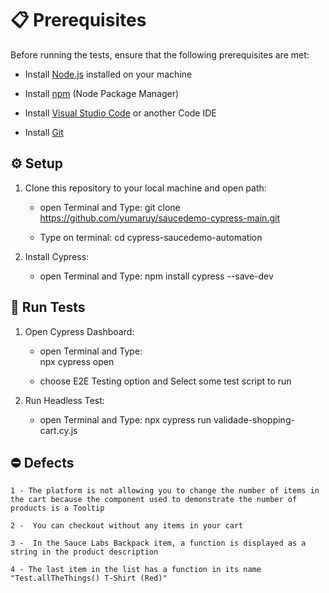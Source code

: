 
# 📋 Prerequisites

Before running the tests, ensure that the following prerequisites are met:

- Install [Node.js](https://nodejs.org/) installed on your machine
- Install [npm](https://www.npmjs.com/) (Node Package Manager)

- Install [Visual Studio Code](https://code.visualstudio.com/download) or another Code IDE
- Install [Git](https://git-scm.com/downloads)

## ⚙️ Setup

1. Clone this repository to your local machine and open path:

   - open Terminal and Type: 
                git clone https://github.com/yumaruy/saucedemo-cypress-main.git


   - Type on terminal: 
                cd cypress-saucedemo-automation

2. Install Cypress:

   - open Terminal and Type: 
                npm install cypress --save-dev
   

## 🎢 Run Tests

1. Open Cypress Dashboard:

   - open Terminal and Type:   
                npx cypress open

   - choose E2E Testing option and Select some test script to run

2. Run Headless Test:

   - open Terminal and Type: 
                npx cypress run validade-shopping-cart.cy.js




## ⛔ Defects

    1 - The platform is not allowing you to change the number of items in the cart because the component used to demonstrate the number of products is a Tooltip

    2 -  You can checkout without any items in your cart

    3 -  In the Sauce Labs Backpack item, a function is displayed as a string in the product description

    4 - The last item in the list has a function in its name "Test.allTheThings() T-Shirt (Red)"
